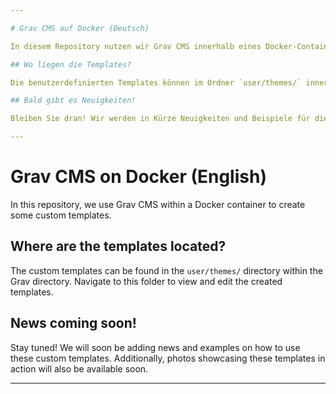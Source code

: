 ```yaml
---

# Grav CMS auf Docker (Deutsch)

In diesem Repository nutzen wir Grav CMS innerhalb eines Docker-Containers, um einige benutzerdefinierte Templates zu erstellen.

## Wo liegen die Templates?

Die benutzerdefinierten Templates können im Ordner `user/themes/` innerhalb des Grav-Verzeichnisses gefunden werden. Navigieren Sie zu diesem Ordner, um die erstellten Templates zu sehen und zu bearbeiten.

## Bald gibt es Neuigkeiten!

Bleiben Sie dran! Wir werden in Kürze Neuigkeiten und Beispiele für die Verwendung dieser benutzerdefinierten Templates hinzufügen. Darüber hinaus werden Fotos, die diese Templates in Aktion zeigen, ebenfalls bald verfügbar sein.

---
```


# Grav CMS on Docker (English)

In this repository, we use Grav CMS within a Docker container to create some custom templates.

## Where are the templates located?

The custom templates can be found in the `user/themes/` directory within the Grav directory. Navigate to this folder to view and edit the created templates.

## News coming soon!

Stay tuned! We will soon be adding news and examples on how to use these custom templates. Additionally, photos showcasing these templates in action will also be available soon.

---
